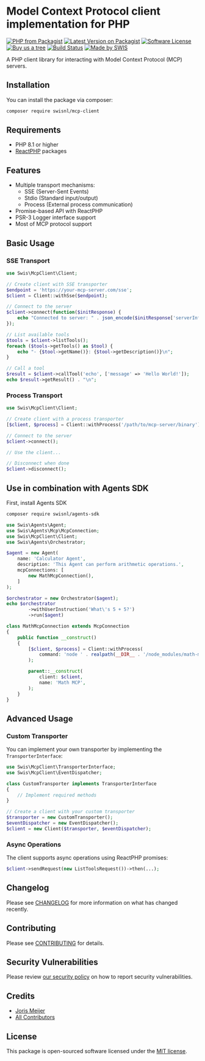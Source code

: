 # Model Context Protocol client implementation for PHP

[![PHP from Packagist](https://img.shields.io/packagist/php-v/swisnl/mcp-client.svg)](https://packagist.org/packages/swisnl/mcp-client)
[![Latest Version on Packagist](https://img.shields.io/packagist/v/swisnl/mcp-client.svg)](https://packagist.org/packages/swisnl/mcp-client)
[![Software License](https://img.shields.io/packagist/l/swisnl/mcp-client.svg)](LICENSE.md)
[![Buy us a tree](https://img.shields.io/badge/Treeware-%F0%9F%8C%B3-lightgreen.svg)](https://plant.treeware.earth/swisnl/mcp-client)
[![Build Status](https://img.shields.io/github/checks-status/swisnl/mcp-client/master?label=tests)](https://github.com/swisnl/mcp-client/actions/workflows/tests.yml)
[![Made by SWIS](https://img.shields.io/badge/%F0%9F%9A%80-made%20by%20SWIS-%230737A9.svg)](https://www.swis.nl)

A PHP client library for interacting with Model Context Protocol (MCP) servers.

## Installation

You can install the package via composer:

```bash
composer require swisnl/mcp-client
```

## Requirements

- PHP 8.1 or higher
- [ReactPHP](https://reactphp.org/) packages

## Features

- Multiple transport mechanisms:
  - SSE (Server-Sent Events)
  - Stdio (Standard input/output)
  - Process (External process communication)
- Promise-based API with ReactPHP
- PSR-3 Logger interface support
- Most of MCP protocol support

## Basic Usage

### SSE Transport

```php
use Swis\McpClient\Client;

// Create client with SSE transporter
$endpoint = 'https://your-mcp-server.com/sse';
$client = Client::withSse($endpoint);

// Connect to the server
$client->connect(function($initResponse) {
    echo "Connected to server: " . json_encode($initResponse['serverInfo']) . "\n";
});

// List available tools
$tools = $client->listTools();
foreach ($tools->getTools() as $tool) {
    echo "- {$tool->getName()}: {$tool->getDescription()}\n";
}

// Call a tool
$result = $client->callTool('echo', ['message' => 'Hello World!']);
echo $result->getResult() . "\n";
```

### Process Transport

```php
use Swis\McpClient\Client;

// Create client with a process transporter
[$client, $process] = Client::withProcess('/path/to/mcp-server/binary');

// Connect to the server
$client->connect();

// Use the client...

// Disconnect when done
$client->disconnect();
```

## Use in combination with Agents SDK

First, install Agents SDK

```bash
composer require swisnl/agents-sdk
```

```php
use Swis\Agents\Agent;
use Swis\Agents\Mcp\McpConnection;
use Swis\McpClient\Client;
use Swis\Agents\Orchestrator;

$agent = new Agent(
    name: 'Calculator Agent',
    description: 'This Agent can perform arithmetic operations.',
    mcpConnections: [
        new MathMcpConnection(),
    ]
);

$orchestrator = new Orchestrator($agent);
echo $orchestrator
        ->withUserInstruction('What\'s 5 + 5?')
        ->run($agent)

class MathMcpConnection extends McpConnection
{
    public function __construct()
    {
        [$client, $process] = Client::withProcess(
            command: 'node ' . realpath(__DIR__ . '/node_modules/math-mcp/build/index.js'),
        );

        parent::__construct(
            client: $client,
            name: 'Math MCP',
        );
    }
}
```

## Advanced Usage

### Custom Transporter

You can implement your own transporter by implementing the `TransporterInterface`:

```php
use Swis\McpClient\TransporterInterface;
use Swis\McpClient\EventDispatcher;

class CustomTransporter implements TransporterInterface
{
    // Implement required methods
}

// Create a client with your custom transporter
$transporter = new CustomTransporter();
$eventDispatcher = new EventDispatcher();
$client = new Client($transporter, $eventDispatcher);
```

### Async Operations

The client supports async operations using ReactPHP promises:

```php
$client->sendRequest(new ListToolsRequest())->then(...);
```

## Changelog

Please see [CHANGELOG](CHANGELOG.md) for more information on what has changed recently.

## Contributing

Please see [CONTRIBUTING](https://github.com/spatie/.github/blob/main/CONTRIBUTING.md) for details.

## Security Vulnerabilities

Please review [our security policy](../../security/policy) on how to report security vulnerabilities.

## Credits

- [Joris Meijer](https://github.com/jormeijer)
- [All Contributors](../../contributors)

## License

This package is open-sourced software licensed under the [MIT license](https://opensource.org/licenses/MIT).
